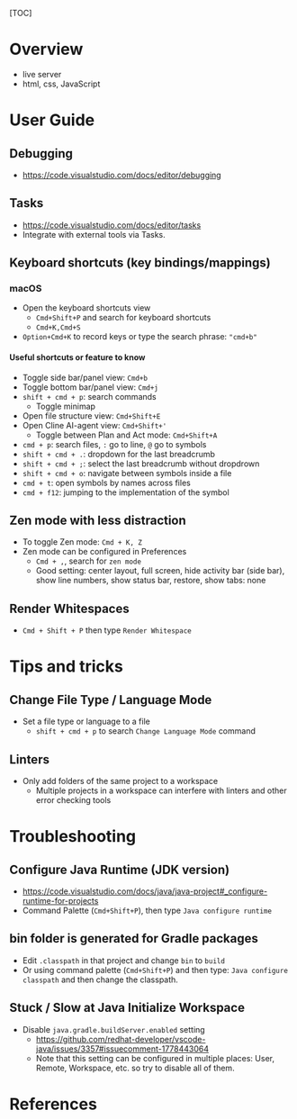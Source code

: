 [TOC]

# Overview

- live server
- html, css, JavaScript

# User Guide

## Debugging

- https://code.visualstudio.com/docs/editor/debugging

## Tasks

- https://code.visualstudio.com/docs/editor/tasks
- Integrate with external tools via Tasks.

## Keyboard shortcuts (key bindings/mappings)

### macOS

- Open the keyboard shortcuts view
    + `Cmd+Shift+P` and search for keyboard shortcuts
    + `Cmd+K,Cmd+S`
- `Option+Cmd+K` to record keys or type the search phrase: `"cmd+b"`

#### Useful shortcuts or feature to know

- Toggle side bar/panel view: `Cmd+b`
- Toggle bottom bar/panel view: `Cmd+j`
- `shift + cmd + p`: search commands
    + Toggle minimap
- Open file structure view: `Cmd+Shift+E`
- Open Cline AI-agent view: `Cmd+Shift+'`
    + Toggle between Plan and Act mode: `Cmd+Shift+A`
- `cmd + p`: search files, `:` go to line, `@` go to symbols
- `shift + cmd + .`: dropdown for the last breadcrumb
- `shift + cmd + ;`: select the last breadcrumb without dropdrown
- `shift + cmd + o`: navigate between symbols inside a file
- `cmd + t`: open symbols by names across files
- `cmd + f12`: jumping to the implementation of the symbol

## Zen mode with less distraction

- To toggle Zen mode: `Cmd + K, Z`
- Zen mode can be configured in Preferences
    + `Cmd + ,`, search for `zen mode`
    + Good setting: center layout, full screen, hide activity bar (side
      bar), show line numbers, show status bar, restore, show tabs: none

## Render Whitespaces

- `Cmd + Shift + P` then type `Render Whitespace`

# Tips and tricks

## Change File Type / Language Mode

- Set a file type or language to a file
    + `shift + cmd + p` to search `Change Language Mode` command

## Linters

- Only add folders of the same project to a workspace
    - Multiple projects in a workspace can interfere with linters and
      other error checking tools

# Troubleshooting

## Configure Java Runtime (JDK version)

- https://code.visualstudio.com/docs/java/java-project#_configure-runtime-for-projects
- Command Palette (`Cmd+Shift+P`), then type `Java configure runtime`

## bin folder is generated for Gradle packages

- Edit `.classpath` in that project and change `bin`  to `build`
- Or using command palette (`Cmd+Shift+P`) and then type: `Java
  configure classpath` and then change the classpath.

## Stuck / Slow at Java Initialize Workspace

- Disable `java.gradle.buildServer.enabled` setting
    + https://github.com/redhat-developer/vscode-java/issues/3357#issuecomment-1778443064
    + Note that this setting can be configured in multiple places: User,
      Remote, Workspace, etc. so try to disable all of them.

# References

[homepage]: https://code.visualstudio.com/?wt.mc_id=DX_841432
[wiki]: https://en.wikipedia.org/wiki/Visual_Studio_Code
